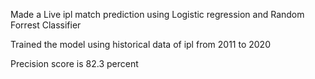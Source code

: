 Made a Live ipl match prediction using Logistic regression and Random Forrest Classifier 

Trained the model using historical data of ipl from 2011 to 2020

Precision score is 82.3 percent
